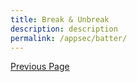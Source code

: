 ```yaml
---
title: Break & Unbreak
description: description
permalink: /appsec/batter/
---
```


<a href="/appsec">Previous Page</a>

